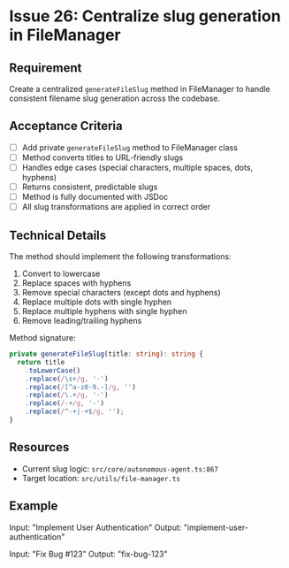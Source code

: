 # Issue 26: Centralize slug generation in FileManager

## Requirement
Create a centralized `generateFileSlug` method in FileManager to handle consistent filename slug generation across the codebase.

## Acceptance Criteria
- [ ] Add private `generateFileSlug` method to FileManager class
- [ ] Method converts titles to URL-friendly slugs
- [ ] Handles edge cases (special characters, multiple spaces, dots, hyphens)
- [ ] Returns consistent, predictable slugs
- [ ] Method is fully documented with JSDoc
- [ ] All slug transformations are applied in correct order

## Technical Details
The method should implement the following transformations:
1. Convert to lowercase
2. Replace spaces with hyphens
3. Remove special characters (except dots and hyphens)
4. Replace multiple dots with single hyphen
5. Replace multiple hyphens with single hyphen
6. Remove leading/trailing hyphens

Method signature:
```typescript
private generateFileSlug(title: string): string {
  return title
    .toLowerCase()
    .replace(/\s+/g, '-')
    .replace(/[^a-z0-9.-]/g, '')
    .replace(/\.+/g, '-')
    .replace(/-+/g, '-')
    .replace(/^-+|-+$/g, '');
}
```

## Resources
- Current slug logic: `src/core/autonomous-agent.ts:867`
- Target location: `src/utils/file-manager.ts`

## Example
Input: "Implement User Authentication"
Output: "implement-user-authentication"

Input: "Fix Bug #123"
Output: "fix-bug-123"